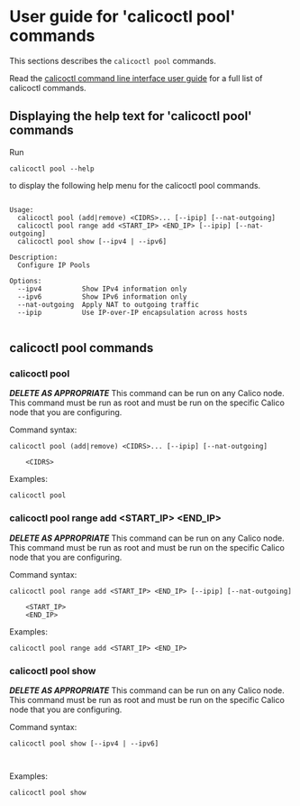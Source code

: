 
# User guide for 'calicoctl pool' commands

This sections describes the `calicoctl pool` commands.

Read the [calicoctl command line interface user guide](../calicoctl.md) for a full list of calicoctl commands.

## Displaying the help text for 'calicoctl pool' commands

Run

    calicoctl pool --help

to display the following help menu for the calicoctl pool commands.

```

Usage:
  calicoctl pool (add|remove) <CIDRS>... [--ipip] [--nat-outgoing]
  calicoctl pool range add <START_IP> <END_IP> [--ipip] [--nat-outgoing]
  calicoctl pool show [--ipv4 | --ipv6]

Description:
  Configure IP Pools

Options:
  --ipv4          Show IPv4 information only
  --ipv6          Show IPv6 information only
  --nat-outgoing  Apply NAT to outgoing traffic
  --ipip          Use IP-over-IP encapsulation across hosts
 
```

## calicoctl pool commands


### calicoctl pool 

***DELETE AS APPROPRIATE***
This command can be run on any Calico node.  This command must be run as root
and must be run on the specific Calico node that you are configuring.

Command syntax:

```
calicoctl pool (add|remove) <CIDRS>... [--ipip] [--nat-outgoing]

    <CIDRS>
```

Examples:

```
calicoctl pool 
```

### calicoctl pool range add <START_IP> <END_IP> 

***DELETE AS APPROPRIATE***
This command can be run on any Calico node.  This command must be run as root
and must be run on the specific Calico node that you are configuring.

Command syntax:

```
calicoctl pool range add <START_IP> <END_IP> [--ipip] [--nat-outgoing]

    <START_IP>
    <END_IP>
```

Examples:

```
calicoctl pool range add <START_IP> <END_IP> 
```

### calicoctl pool show 

***DELETE AS APPROPRIATE***
This command can be run on any Calico node.  This command must be run as root
and must be run on the specific Calico node that you are configuring.

Command syntax:

```
calicoctl pool show [--ipv4 | --ipv6]

    
```

Examples:

```
calicoctl pool show 
```
